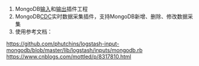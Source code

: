 1. MongoDB[输入](https://esdoc.bbossgroups.com/#/datatran-plugins?id=_17-mongodb%e9%87%87%e9%9b%86%e6%8f%92%e4%bb%b6)和[输出](https://esdoc.bbossgroups.com/#/datatran-plugins?id=_28-mongodb%e8%be%93%e5%87%ba%e6%8f%92%e4%bb%b6)插件工程
2. MongoDB[CDC](https://esdoc.bbossgroups.com/#/datatran-plugins?id=_18-mongodb-cdc%e6%8f%92%e4%bb%b6)实时数据采集插件，支持MongoDB新增、删除、修改数据采集
3. 使用参考文档：

https://github.com/phutchins/logstash-input-mongodb/blob/master/lib/logstash/inputs/mongodb.rb
https://www.cnblogs.com/mottled/p/8317810.html
